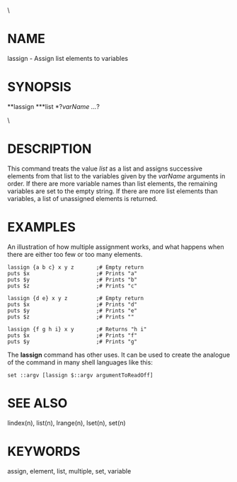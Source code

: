 \

# NAME

lassign - Assign list elements to variables

# SYNOPSIS

**lassign ***list *?*varName \...*?

\

# DESCRIPTION

This command treats the value *list* as a list and assigns successive
elements from that list to the variables given by the *varName*
arguments in order. If there are more variable names than list elements,
the remaining variables are set to the empty string. If there are more
list elements than variables, a list of unassigned elements is returned.

# EXAMPLES

An illustration of how multiple assignment works, and what happens when
there are either too few or too many elements.

    lassign {a b c} x y z       ;# Empty return
    puts $x                     ;# Prints "a"
    puts $y                     ;# Prints "b"
    puts $z                     ;# Prints "c"

    lassign {d e} x y z         ;# Empty return
    puts $x                     ;# Prints "d"
    puts $y                     ;# Prints "e"
    puts $z                     ;# Prints ""

    lassign {f g h i} x y       ;# Returns "h i"
    puts $x                     ;# Prints "f"
    puts $y                     ;# Prints "g"

The **lassign** command has other uses. It can be used to create the
analogue of the command in many shell languages like this:

    set ::argv [lassign $::argv argumentToReadOff]

# SEE ALSO

lindex(n), list(n), lrange(n), lset(n), set(n)

# KEYWORDS

assign, element, list, multiple, set, variable
